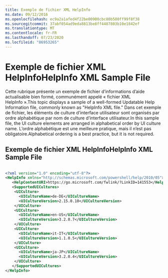 ```yaml
---
title: Exemple de fichier XML HelpInfo
ms.date: 09/12/2016
ms.openlocfilehash: ec9a2a1afed4f22be00900cbc80b580ff99f8f38
ms.sourcegitcommit: 37abf054ad9eda8813be8ff4487803b10e1842ef
ms.translationtype: MT
ms.contentlocale: fr-FR
ms.lasthandoff: 07/23/2020
ms.locfileid: "86953265"
---
```

# <a name="helpinfo-xml-sample-file"></a><span data-ttu-id="4b5a7-102">Exemple de fichier XML HelpInfo</span><span class="sxs-lookup"><span data-stu-id="4b5a7-102">HelpInfo XML Sample File</span></span>

<span data-ttu-id="4b5a7-103">Cette rubrique présente un exemple de fichier d’informations d’aide actualisable bien formé, communément appelé « fichier XML HelpInfo ».</span><span class="sxs-lookup"><span data-stu-id="4b5a7-103">This topic displays a sample of a well-formed Updatable Help Information file, commonly known as "HelpInfo XML file."</span></span> <span data-ttu-id="4b5a7-104">Dans cet exemple de fichier, les éléments de culture d’interface utilisateur sont organisés par ordre alphabétique par nom de culture d’interface utilisateur.</span><span class="sxs-lookup"><span data-stu-id="4b5a7-104">In this sample file, the UI culture elements are arranged in alphabetical order by UI culture name.</span></span> <span data-ttu-id="4b5a7-105">L’ordre alphabétique est une meilleure pratique, mais il n’est pas obligatoire.</span><span class="sxs-lookup"><span data-stu-id="4b5a7-105">Alphabetical ordering is a best practice, but it is not required.</span></span>

## <a name="helpinfo-xml-sample-file"></a><span data-ttu-id="4b5a7-106">Exemple de fichier XML HelpInfo</span><span class="sxs-lookup"><span data-stu-id="4b5a7-106">HelpInfo XML Sample File</span></span>

```xml

<?xml version="1.0" encoding="utf-8"?>
<HelpInfo xmlns="http://schemas.microsoft.com/powershell/help/2010/05">
   <HelpContentURI>https://go.microsoft.com/fwlink/?LinkID=141553</HelpContentURI>
   <SupportedUICultures>
    <UICulture>
      <UICultureName>de-DE</UICultureName>
      <UICultureVersion>2.15.0.10</UICultureVersion>
    </UICulture>
    <UICulture>
      <UICultureName>en-US</UICultureName>
      <UICultureVersion>3.2.0.7</UICultureVersion>
    </UICulture>
    <UICulture>
      <UICultureName>it-IT</UICultureName>
      <UICultureVersion>1.1.0.5</UICultureVersion>
    </UICulture>
    <UICulture>
      <UICultureName>ja-JP</UICultureName>
      <UICultureVersion>3.2.0.4</UICultureVersion>
    </UICulture>
   </SupportedUICultures>
</HelpInfo>

```
